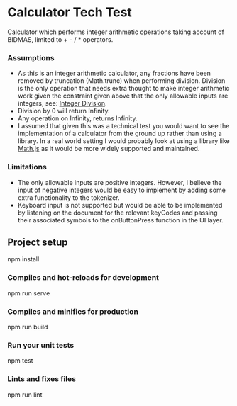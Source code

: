 # Calculator Tech Test

Calculator which performs integer arithmetic operations taking account of BIDMAS, limited to + - / \* operators.

### Assumptions

- As this is an integer arithmetic calculator, any fractions have been removed by truncation (Math.trunc) when performing division. Division is the only operation that needs extra thought to make integer arithmetic work given the constraint given above that the only allowable inputs are integers, see: [Integer Division](https://mathworld.wolfram.com/IntegerDivision.html).
- Division by 0 will return Infinity.
- Any operation on Infinity, returns Infinity.
- I assumed that given this was a technical test you would want to see the implementation of a calculator from the ground up rather than using a library. In a real world setting I would probably look at using a library like [Math.js](https://mathjs.org) as it would be more widely supported and maintained.

### Limitations

- The only allowable inputs are positive integers. However, I believe the input of negative integers would be easy to implement by adding some extra functionality to the tokenizer.
- Keyboard input is not supported but would be able to be implemented by listening on the document for the relevant keyCodes and passing their associated symbols to the onButtonPress function in the UI layer.

## Project setup

npm install

### Compiles and hot-reloads for development

npm run serve

### Compiles and minifies for production

npm run build

### Run your unit tests

npm test

### Lints and fixes files

npm run lint
